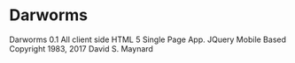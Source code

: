 # Darworms
Darworms  0.1  All client side HTML 5 Single Page App.  JQuery Mobile Based Copyright 1983, 2017
David S. Maynard
